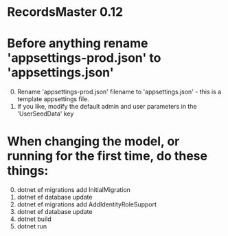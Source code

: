 # RecordsMaster  0.12

# Before anything rename 'appsettings-prod.json' to 'appsettings.json'
0. Rename 'appsettings-prod.json' filename to 'appsettings.json' - this is a template appsettings file.
1. If you like, modify the default admin and user parameters in the 'UserSeedData' key

# When changing the model, or running for the first time, do these things:
0. dotnet ef migrations add InitialMigration 
1. dotnet ef database update
2. dotnet ef migrations add AddIdentityRoleSupport   
3. dotnet ef database update
4. dotnet build
5. dotnet run